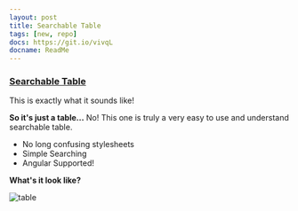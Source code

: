 ```yaml
---
layout: post
title: Searchable Table
tags: [new, repo]
docs: https://git.io/vivqL
docname: ReadMe
---
```

### [Searchable Table](https://github.com/clarkhacks-labs/Searchable-Table)
This is exactly what it sounds like!

__So it's just a table...__
No! This one is truly a very easy to use and understand searchable table.

* No long confusing stylesheets
* Simple Searching
* Angular Supported!

__What's it look like?__

![table](https://clarkhacks-labs.github.io/Searchable-Table/demo.gif)

